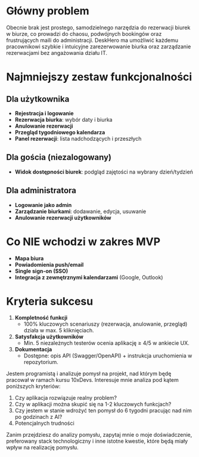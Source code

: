 <project-idea>

# Główny problem

Obecnie brak jest prostego, samodzielnego narzędzia do rezerwacji biurek w biurze, co prowadzi do chaosu, podwójnych bookingów oraz frustrujących maili do administracji. DeskHero ma umożliwić każdemu pracownikowi szybkie i intuicyjne zarezerwowanie biurka oraz zarządzanie rezerwacjami bez angażowania działu IT.

# Najmniejszy zestaw funkcjonalności

## Dla użytkownika  
- **Rejestracja i logowanie**  
- **Rezerwacja biurka**: wybór daty i biurka  
- **Anulowanie rezerwacji**  
- **Przegląd tygodniowego kalendarza**  
- **Panel rezerwacji**: lista nadchodzących i przeszłych

## Dla gościa (niezalogowany)  
- **Widok dostępności biurek**: podgląd zajętości na wybrany dzień/tydzień

## Dla administratora  
- **Logowanie jako admin**  
- **Zarządzanie biurkami**: dodawanie, edycja, usuwanie  
- **Anulowanie rezerwacji użytkowników**

# Co NIE wchodzi w zakres MVP

- **Mapa biura**  
- **Powiadomienia push/email**  
- **Single sign-on (SSO)**  
- **Integracja z zewnętrznymi kalendarzami** (Google, Outlook)

# Kryteria sukcesu

1. **Kompletność funkcji**  
   - 100% kluczowych scenariuszy (rezerwacja, anulowanie, przegląd) działa w max. 5 kliknięciach. 
4. **Satysfakcja użytkowników**  
   - Min. 5 niezależnych testerów ocenia aplikację ≥ 4/5 w ankiecie UX.  
5. **Dokumentacja**  
   - Dostępne: opis API (Swagger/OpenAPI) + instrukcja uruchomienia w repozytorium.



</project-idea>

Jestem programistą i analizuje pomysł na projekt, nad którym będę pracował w ramach kursu 10xDevs. Interesuje mnie analiza pod kątem poniższych kryteriów:
1. Czy aplikacja rozwiązuje realny problem?
2. Czy w aplikacji można skupić się na 1-2 kluczowych funkcjach?
3. Czy jestem w stanie wdrożyć ten pomysł do 6 tygodni pracując nad nim po godzinach z AI?
4. Potencjalnych trudności

Zanim przejdziesz do analizy pomysłu, zapytaj mnie o moje doświadczenie, preferowany stack technologiczny i inne istotne kwestie, które będą miały wpływ na realizację pomysłu.
